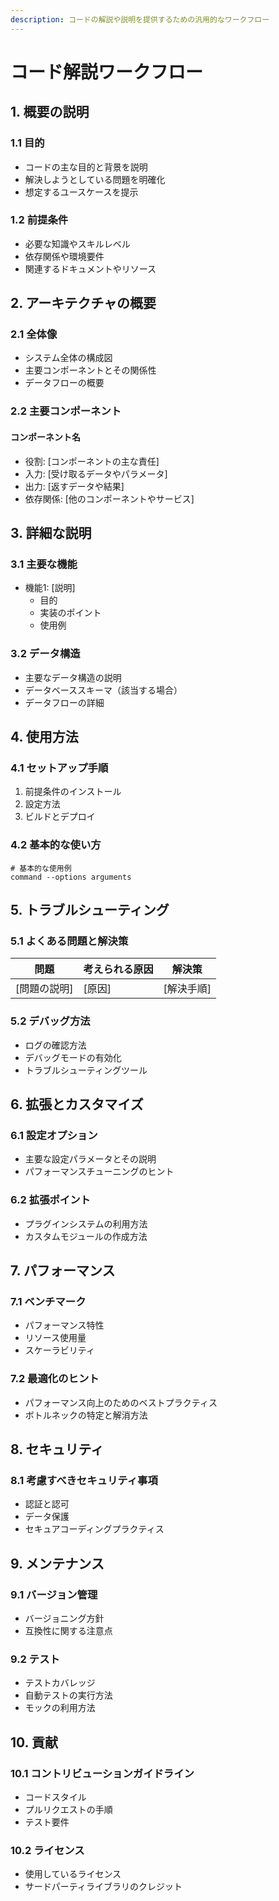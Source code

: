 ```yaml
---
description: コードの解説や説明を提供するための汎用的なワークフロー
---
```


# コード解説ワークフロー

## 1. 概要の説明
### 1.1 目的
- コードの主な目的と背景を説明
- 解決しようとしている問題を明確化
- 想定するユースケースを提示

### 1.2 前提条件
- 必要な知識やスキルレベル
- 依存関係や環境要件
- 関連するドキュメントやリソース

## 2. アーキテクチャの概要
### 2.1 全体像
- システム全体の構成図
- 主要コンポーネントとその関係性
- データフローの概要

### 2.2 主要コンポーネント
#### コンポーネント名
- 役割: [コンポーネントの主な責任]
- 入力: [受け取るデータやパラメータ]
- 出力: [返すデータや結果]
- 依存関係: [他のコンポーネントやサービス]

## 3. 詳細な説明
### 3.1 主要な機能
- 機能1: [説明]
  - 目的
  - 実装のポイント
  - 使用例

### 3.2 データ構造
- 主要なデータ構造の説明
- データベーススキーマ（該当する場合）
- データフローの詳細

## 4. 使用方法
### 4.1 セットアップ手順
1. 前提条件のインストール
2. 設定方法
3. ビルドとデプロイ

### 4.2 基本的な使い方
```
# 基本的な使用例
command --options arguments
```

## 5. トラブルシューティング
### 5.1 よくある問題と解決策
| 問題 | 考えられる原因 | 解決策 |
|------|--------------|--------|
| [問題の説明] | [原因] | [解決手順] |

### 5.2 デバッグ方法
- ログの確認方法
- デバッグモードの有効化
- トラブルシューティングツール

## 6. 拡張とカスタマイズ
### 6.1 設定オプション
- 主要な設定パラメータとその説明
- パフォーマンスチューニングのヒント

### 6.2 拡張ポイント
- プラグインシステムの利用方法
- カスタムモジュールの作成方法

## 7. パフォーマンス
### 7.1 ベンチマーク
- パフォーマンス特性
- リソース使用量
- スケーラビリティ

### 7.2 最適化のヒント
- パフォーマンス向上のためのベストプラクティス
- ボトルネックの特定と解消方法

## 8. セキュリティ
### 8.1 考慮すべきセキュリティ事項
- 認証と認可
- データ保護
- セキュアコーディングプラクティス

## 9. メンテナンス
### 9.1 バージョン管理
- バージョニング方針
- 互換性に関する注意点

### 9.2 テスト
- テストカバレッジ
- 自動テストの実行方法
- モックの利用方法

## 10. 貢献
### 10.1 コントリビューションガイドライン
- コードスタイル
- プルリクエストの手順
- テスト要件

### 10.2 ライセンス
- 使用しているライセンス
- サードパーティライブラリのクレジット

